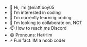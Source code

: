 - 👋 Hi, I’m @mattiboy05
- 👀 I’m interested in coding 
- 🌱 I’m currently learning coding 
- 💞️ I’m looking to collaborate on, NOT 
- 📫 How to reach me Discord 
- 😄 Pronouns: He/Him 
- ⚡ Fun fact: IM a noob coder 

<!---
mattiboy05/mattiboy05 is a ✨ special ✨ repository because its `README.md` (this file) appears on your GitHub profile.
You can click the Preview link to take a look at your changes.
--->
